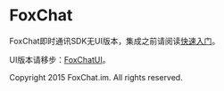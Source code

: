# FoxChat

FoxChat即时通讯SDK无UI版本，集成之前请阅读[快速入门](http://foxchat.im/doc)。

UI版本请移步：[FoxChatUI](https://github.com/legendtired/FoxChatUI)。

Copyright 2015 FoxChat.im. All rights reserved.


